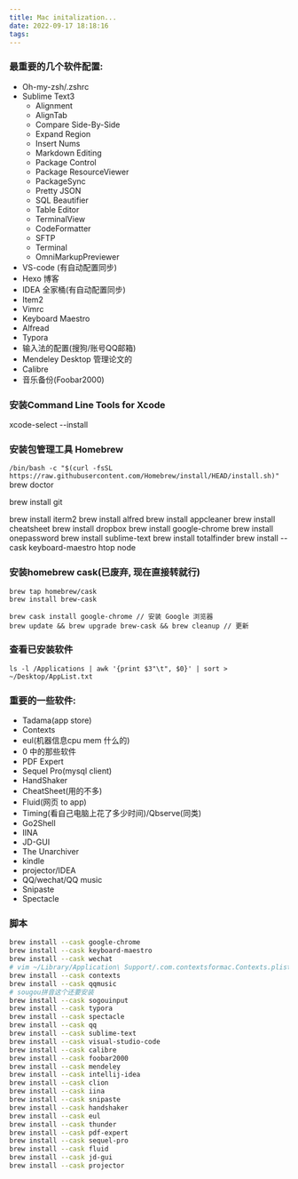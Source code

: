 ```yaml
---
title: Mac initalization...
date: 2022-09-17 18:18:16
tags:
---
```

### 最重要的几个软件配置:
- Oh-my-zsh/.zshrc
- Sublime Text3
    - Alignment
    - AlignTab
    - Compare Side-By-Side
    - Expand Region
    - Insert Nums
    - Markdown Editing
    - Package Control
    - Package ResourceViewer
    - PackageSync
    - Pretty JSON
    - SQL Beautifier
    - Table Editor
    - TerminalView
    - CodeFormatter
    - SFTP
    - Terminal
    - OmniMarkupPreviewer
- VS-code (有自动配置同步)
- Hexo 博客
- IDEA 全家桶(有自动配置同步)
- Item2
- Vimrc
- Keyboard Maestro
- Alfread
- Typora
- 输入法的配置(搜狗/账号QQ邮箱)
- Mendeley Desktop 管理论文的
- Calibre
- 音乐备份(Foobar2000)

### 安装Command Line Tools for Xcode
xcode-select --install

### 安装包管理工具 Homebrew
`/bin/bash -c "$(curl -fsSL https://raw.githubusercontent.com/Homebrew/install/HEAD/install.sh)"`
brew doctor

brew install git

brew install iterm2
brew install alfred
brew install appcleaner
brew install cheatsheet
brew install dropbox
brew install google-chrome
brew install onepassword
brew install sublime-text
brew install totalfinder
brew install --cask keyboard-maestro
htop
node
### 安装homebrew cask(已废弃, 现在直接转就行)
```shell
brew tap homebrew/cask
brew install brew-cask

brew cask install google-chrome // 安装 Google 浏览器
brew update && brew upgrade brew-cask && brew cleanup // 更新
```

### 查看已安装软件
`ls -l /Applications | awk '{print $3"\t", $0}' | sort > ~/Desktop/AppList.txt`

### 重要的一些软件:
- Tadama(app store)
- Contexts
- eul(机器信息cpu mem 什么的)
- 0 中的那些软件
- PDF Expert
- Sequel Pro(mysql client)
- HandShaker
- CheatSheet(用的不多)
- Fluid(网页 to app)
- Timing(看自己电脑上花了多少时间)/Qbserve(同类)
- Go2Shell
- IINA
- JD-GUI
- The Unarchiver
- kindle
- projector/IDEA
- QQ/wechat/QQ music
- Snipaste
- Spectacle

### 脚本
```bash
brew install --cask google-chrome
brew install --cask keyboard-maestro
brew install --cask wechat
# vim ~/Library/Application\ Support/.com.contextsformac.Contexts.plist
brew install --cask contexts
brew install --cask qqmusic
# sougou拼音这个还要安装
brew install --cask sogouinput 
brew install --cask typora
brew install --cask spectacle
brew install --cask qq
brew install --cask sublime-text
brew install --cask visual-studio-code
brew install --cask calibre
brew install --cask foobar2000
brew install --cask mendeley
brew install --cask intellij-idea
brew install --cask clion
brew install --cask iina
brew install --cask snipaste
brew install --cask handshaker
brew install --cask eul
brew install --cask thunder
brew install --cask pdf-expert
brew install --cask sequel-pro
brew install --cask fluid
brew install --cask jd-gui
brew install --cask projector
```